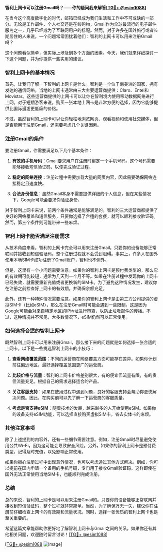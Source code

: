 **智利上网卡可以注册Gmail吗？——你的疑问我来解答[[TG💪+ @esim1088](https://t.me/s/esim1088)]**

在当今这个高度数字化的时代，邮箱已经成为我们生活和工作中不可或缺的一部分。无论是工作邮件、个人社交还是在线购物，Gmail作为全球最流行的电子邮件服务之一，几乎已经成为了互联网用户的标配。然而，对于许多在国外旅行或者长期居住的人来说，一个问题常常困扰着他们：智利的上网卡可以用来注册Gmail吗？

这个问题看似简单，但实际上涉及到多个方面的因素。今天，我们就来详细探讨一下这个问题，并为你提供一些实用的建议。

### **智利上网卡的基本情况**

首先，让我们了解一下智利的上网卡是什么。智利是一个位于南美洲的国家，拥有发达的通信网络。当地的上网卡通常由三大主要运营商提供：Claro、Entel和Movistar。这些运营商提供的上网卡可以让你在智利境内使用移动数据网络进行上网。对于短期游客来说，购买一张本地上网卡是非常方便的选择，因为它能够提供比国际漫游更低廉的价格。

不过，虽然智利的上网卡可以让你轻松地浏览网页、观看视频和使用社交媒体，但是否能用于注册Gmail，还需要考虑几个关键因素。

### **注册Gmail的条件**

要注册Gmail，你需要满足以下几个基本条件：

1. **有效的手机号码**：Gmail要求用户在注册时绑定一个手机号码。这个号码需要能够接收短信验证码，以便完成验证过程。
   
2. **稳定的网络连接**：注册过程中需要加载大量的网页内容，因此需要确保网络连接稳定且速度快。

3. **合法身份信息**：虽然Gmail本身不需要提供详细的个人信息，但在某些情况下，Google可能会要求你验证身份。

对于智利上网卡来说，前两个条件通常是能够满足的。智利的三大运营商都提供了良好的网络覆盖和短信服务，只要你选择了合适的套餐，就可以顺利接收验证码。然而，第三个条件则可能带来一些麻烦。

### **智利上网卡能否满足注册需求**

从技术角度来看，智利的上网卡完全可以用来注册Gmail。只要你的设备能够正常联网并接收到短信验证码，整个注册过程就不会受到阻碍。事实上，许多人在国外使用本地SIM卡成功注册了Gmail账户，智利也不例外。

但是，这里有一个小问题需要注意。如果你的智利上网卡是预付费类型的，那么它的有效期可能较短，通常为几天到一个月不等。如果在注册过程中发现你的上网卡已经失效，就需要重新充值或者更换新的SIM卡。为了避免这种情况发生，建议你在注册之前检查好上网卡的有效期，并确保余额充足。

此外，还有一种特殊情况需要注意。如果你的智利上网卡是由第三方公司提供的虚拟SIM卡（比如eSIM），那么在注册Gmail时可能会遇到一些限制。这是因为Google可能会对来自特定地区的IP地址进行审查，以防止垃圾邮件的传播。不过，这种情况并不常见，大多数情况下，eSIM仍然可以正常使用。

### **如何选择合适的智利上网卡**

既然智利上网卡可以用来注册Gmail，那么接下来的问题就是如何选择一张合适的上网卡。以下是一些挑选智利上网卡的小技巧：

1. **查看网络覆盖范围**：不同的运营商在网络覆盖方面可能存在差异。如果你计划前往偏远地区，最好选择覆盖范围更广的运营商。

2. **比较价格与流量**：智利的上网卡价格差别很大，有的便宜但流量有限，有的贵但流量充足。根据自己的需求选择适合的产品。

3. **关注客服支持**：如果在使用过程中遇到问题，良好的客服支持会帮助你更快解决问题。因此，在购买前可以先了解一下运营商的客服质量。

4. **考虑是否支持eSIM**：随着技术的发展，越来越多的人开始使用eSIM。如果你的设备支持eSIM功能，可以选择直接购买虚拟SIM卡，省去实体卡的麻烦。

### **其他注意事项**

除了上述提到的内容外，还有一些细节需要注意。例如，注册Gmail时尽量避免使用公共Wi-Fi，因为这可能会导致安全风险。另外，如果你的智利上网卡是预付费类型，记得及时充值，以免影响正常使用。

如果你担心注册过程中出现意外情况，也可以考虑通过其他方式解决。例如，你可以提前在国内申请一个备用的手机号码，专门用于接收Gmail验证码。这样即使在国外无法正常使用当地SIM卡，也能顺利完成注册。

### **总结**

总的来说，智利的上网卡是可以用来注册Gmail的。只要你的设备能够正常联网并接收到短信验证码，整个过程就非常简单。当然，为了确保万无一失，建议你在注册前仔细检查上网卡的有效期和流量状况。同时，选择一张优质的智利上网卡也是至关重要的。

希望这篇文章能帮助你更好地了解智利上网卡与Gmail之间的关系。如果你还有其他相关问题，欢迎随时留言讨论！[[TG💪+ @esim1088](https://t.me/s/esim1088)]

[[TG💪+ @esim1088](https://t.me/s/esim1088) ![Image](https://i.postimg.cc/4NQfJmqS/Snipaste-2025-05-13-00-14-12.png)]